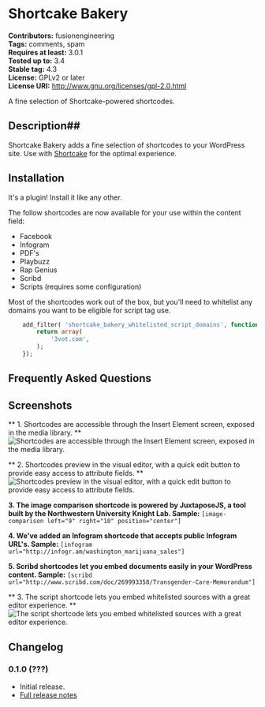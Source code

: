 # Shortcake Bakery #
**Contributors:** fusionengineering  
**Tags:** comments, spam  
**Requires at least:** 3.0.1  
**Tested up to:** 3.4  
**Stable tag:** 4.3  
**License:** GPLv2 or later  
**License URI:** http://www.gnu.org/licenses/gpl-2.0.html  

A fine selection of Shortcake-powered shortcodes.

## Description##
Shortcake Bakery adds a fine selection of shortcodes to your WordPress site. Use with [Shortcake](https://wordpress.org/plugins/shortcode-ui/) for the optimal experience.

## Installation ##
It's a plugin! Install it like any other. 

The follow shortcodes are now available for your use within the content field:
- Facebook
- Infogram
- PDF's
- Playbuzz
- Rap Genius
- Scribd
- Scripts (requires some configuration)

Most of the shortcodes work out of the box, but you'll need to whitelist any domains you want to be eligible for script tag use.

```php
	add_filter( 'shortcake_bakery_whitelisted_script_domains', function(){
		return array(
			'3vot.com',		
		);
	});
```

## Frequently Asked Questions ##

## Screenshots ##
** 1. Shortcodes are accessible through the Insert Element screen, exposed in the media library. **
![Shortcodes are accessible through the Insert Element screen, exposed in the media library.](http://s.wordpress.org/extend/plugins/shortcake-bakery/screenshot-1.png)


** 2. Shortcodes preview in the visual editor, with a quick edit button to provide easy access to attribute fields. **
![Shortcodes preview in the visual editor, with a quick edit button to provide easy access to attribute fields.](http://s.wordpress.org/extend/plugins/shortcake-bakery/screenshot-2.png)


**3. The image comparison shortcode is powered by JuxtaposeJS, a tool built by the Northwestern University Knight Lab. Sample:** `[image-comparison left="9" right="10" position="center"]`  

**4. We've added an Infogram shortcode that accepts public Infogram URL's. Sample:** `[infogram url="http://infogr.am/washington_marijuana_sales"]`  

**5. Scribd shortcodes let you embed documents easily in your WordPress content. Sample:** `[scribd url="http://www.scribd.com/doc/269993358/Transgender-Care-Memorandum"]`  

** 3. The script shortcode lets you embed whitelisted sources with a great editor experience.  **
![The script shortcode lets you embed whitelisted sources with a great editor experience. ](http://s.wordpress.org/extend/plugins/shortcake-bakery/screenshot-3.png)


## Changelog ##

### 0.1.0 (???) ###

* Initial release.
* [Full release notes](#)
